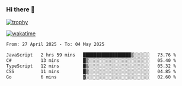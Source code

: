 ### Hi there 👋

[![trophy](https://github-profile-trophy.vercel.app/?username=cxnky&theme=dracula)](https://github.com/ryo-ma/github-profile-trophy)

[![wakatime](https://wakatime.com/badge/user/1c39c599-5497-41b9-a5be-2c4676e7fd23.svg)](https://wakatime.com/@1c39c599-5497-41b9-a5be-2c4676e7fd23)
<!--START_SECTION:waka-->

```txt
From: 27 April 2025 - To: 04 May 2025

JavaScript   2 hrs 59 mins   ██████████████████▒░░░░░░   73.76 %
C#           13 mins         █▒░░░░░░░░░░░░░░░░░░░░░░░   05.40 %
TypeScript   12 mins         █▒░░░░░░░░░░░░░░░░░░░░░░░   05.32 %
CSS          11 mins         █▒░░░░░░░░░░░░░░░░░░░░░░░   04.85 %
Go           6 mins          ▓░░░░░░░░░░░░░░░░░░░░░░░░   02.60 %
```

<!--END_SECTION:waka-->
